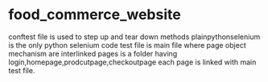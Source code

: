 # food_commerce_website

conftest file is used to step up and tear down methods
plainpythonselenium is the only python selenium code
test file is main file where page object mechanism are interlinked
pages is a folder having login,homepage,prodcutpage,checkoutpage 
each page is linked with main test file.
